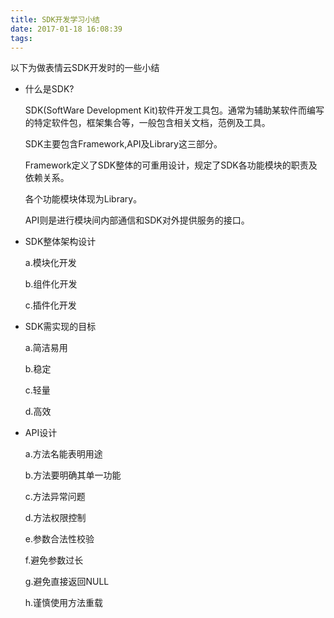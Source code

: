 ```yaml
---
title: SDK开发学习小结
date: 2017-01-18 16:08:39
tags:
---
```

以下为做表情云SDK开发时的一些小结
 

- 什么是SDK?

  SDK(SoftWare Development Kit)软件开发工具包。通常为辅助某软件而编写的特定软件包，框架集合等，一般包含相关文档，范例及工具。

  SDK主要包含Framework,API及Library这三部分。

  Framework定义了SDK整体的可重用设计，规定了SDK各功能模块的职责及依赖关系。

  各个功能模块体现为Library。

  API则是进行模块间内部通信和SDK对外提供服务的接口。

- SDK整体架构设计

  a.模块化开发

  b.组件化开发

  c.插件化开发


- SDK需实现的目标

  a.简洁易用

  b.稳定

  c.轻量

  d.高效

- API设计

  a.方法名能表明用途

  b.方法要明确其单一功能

  c.方法异常问题

  d.方法权限控制

  e.参数合法性校验

  f.避免参数过长

  g.避免直接返回NULL

  h.谨慎使用方法重载

  ​